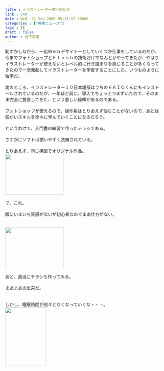 ```yaml
---
title : イラストレーター修行のたび
link : 640
date : Wed, 21 Sep 2005 05:31:57 +0000
categories : ["時事ニュース"]
tags : []
draft : false
author : 倉下忠憲
---
```


恥ずかしながら、一応Ｗｅｂデザイナーとしていくつか仕事をしているのだが、今までフォトショップとＦｌａｓｈの技術だけでなんとかやってきたが、やはりイラストレーターが使えないとレベル的に行き詰まりを感じることが多くなってきたので一念発起してイラストレーターを学習することにした。いつものように独学だ。<BR><BR>実のところ、イラストレーター１０日本語版はうちのＶＡＩＯくんにもインストールされているのだが、一年ほど前に、導入でちょっとつまずいたので、そのまま完全に放置してきた、という悲しい経緯があるのである。<BR><BR>フォトショップが使えるので、操作系はとりあえず悩むことがないので、あとは細かいスキルを徐々に学んでいくことになるだろう。<br><br>というわけで、入門書の練習で作ったチラシである。<BR><BR>さすがにソフトは使いやすく洗練されている。<BR><BR>とりあえず、同じ構図でオリジナル作品。<br><img src="/7000/u6947/1000/FI1873145_1E.gif" width="192" height="133"><br><br>で、これ。<BR><BR>牌にいまいち質感がないが初心者なのでまあ仕方がない。<BR><BR><br><img src="/7000/u6947/1000/FI1873145_2E.gif" width="192" height="133"><br><br>あと、適当にチラシも作ってみる。<BR><BR>まあまあの出来だ。<BR><BR><BR>しかし、睡眠時間が刻々となくなっていくな・・・。<br><img src="/7000/u6947/1000/FI1873145_3E.jpg" width="134" height="192"><br><br>
